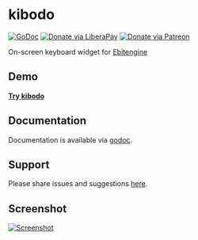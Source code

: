 # kibodo
[![GoDoc](https://code.rocket9labs.com/tslocum/godoc-static/raw/branch/master/badge.svg)](https://docs.rocket9labs.com/code.rocket9labs.com/tslocum/etk/kibodo)
[![Donate via LiberaPay](https://img.shields.io/liberapay/receives/rocket9labs.com.svg?logo=liberapay)](https://liberapay.com/rocket9labs.com)
[![Donate via Patreon](https://img.shields.io/badge/dynamic/json?color=%23e85b46&label=Patreon&query=data.attributes.patron_count&suffix=%20patrons&url=https%3A%2F%2Fwww.patreon.com%2Fapi%2Fcampaigns%2F5252223)](https://www.patreon.com/rocketnine)

On-screen keyboard widget for [Ebitengine](https://github.com/hajimehoshi/ebiten)

## Demo

[**Try kibodo**](https://kibodo.rocket9labs.com)

## Documentation

Documentation is available via [godoc](https://docs.rocket9labs.com/code.rocket9labs.com/tslocum/etk/kibodo).

## Support

Please share issues and suggestions [here](https://code.rocket9labs.com/tslocum/etk/issues).

## Screenshot

[![Screenshot](https://code.rocket9labs.com/tslocum/etk/raw/branch/main/kibodo/screenshot.png)](https://code.rocket9labs.com/tslocum/etk/src/branch/main/etk/screenshot.png)
